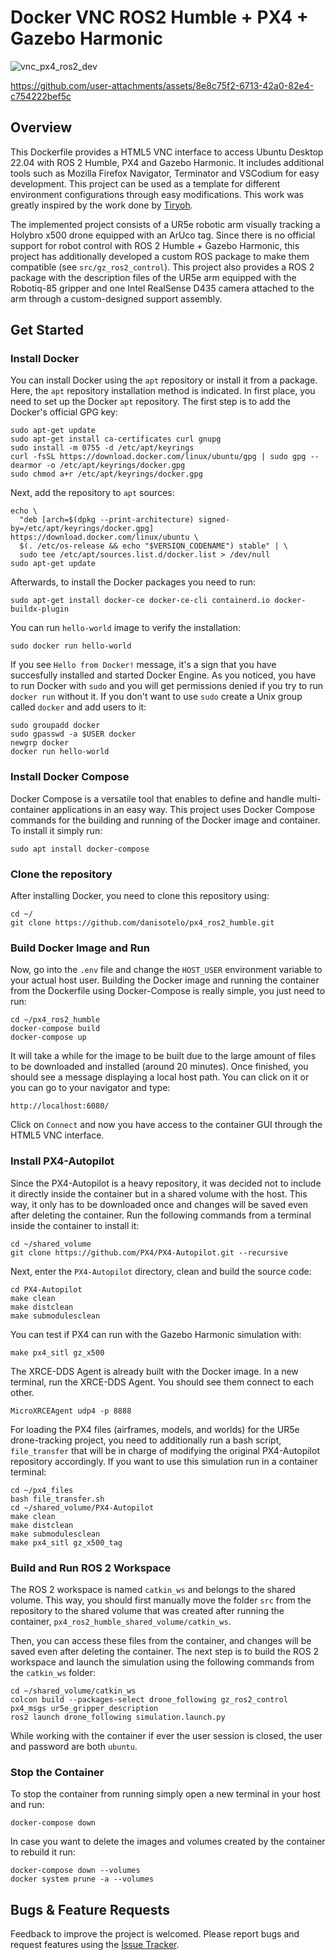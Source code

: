 # Docker VNC ROS2 Humble + PX4 + Gazebo Harmonic

![vnc_px4_ros2_dev](https://github.com/user-attachments/assets/ce466767-dc35-4628-8fee-2093d2b98597)

https://github.com/user-attachments/assets/8e8c75f2-6713-42a0-82e4-c754222bef5c

## Overview

This Dockerfile provides a HTML5 VNC interface to access Ubuntu Desktop 22.04 with ROS 2 Humble, PX4 and Gazebo Harmonic. It includes additional tools such as Mozilla Firefox Navigator, Terminator and VSCodium for easy development. This project can be used as a template for different environment configurations through easy modifications. This work was greatly inspired by the work done by [Tiryoh](https://github.com/Tiryoh/docker-ros2-desktop-vnc/tree/master).

The implemented project consists of a UR5e robotic arm visually tracking a Holybro x500 drone equipped with an ArUco tag. Since there is no official support for robot control with ROS 2 Humble + Gazebo Harmonic, this project has additionally developed a custom ROS package to make them compatible (see `src/gz_ros2_control`). This project also provides a ROS 2 package with the description files of the UR5e arm equipped with the Robotiq-85 gripper and one Intel RealSense D435 camera attached to the arm through a custom-designed support assembly.

## Get Started

### Install Docker
You can install Docker using the `apt` repository or install it from a package. Here, the `apt` repository installation method is indicated. In first place, you need to set up the Docker `apt` repository. The first step is to add the Docker's official GPG key:
```
sudo apt-get update
sudo apt-get install ca-certificates curl gnupg
sudo install -m 0755 -d /etc/apt/keyrings
curl -fsSL https://download.docker.com/linux/ubuntu/gpg | sudo gpg --dearmor -o /etc/apt/keyrings/docker.gpg
sudo chmod a+r /etc/apt/keyrings/docker.gpg
```
Next, add the repository to `apt` sources:
```
echo \
  "deb [arch=$(dpkg --print-architecture) signed-by=/etc/apt/keyrings/docker.gpg] https://download.docker.com/linux/ubuntu \
  $(. /etc/os-release && echo "$VERSION_CODENAME") stable" | \
  sudo tee /etc/apt/sources.list.d/docker.list > /dev/null
sudo apt-get update
```
Afterwards, to install the Docker packages you need to run:
```
sudo apt-get install docker-ce docker-ce-cli containerd.io docker-buildx-plugin
```
You can run `hello-world` image to verify the installation:
```
sudo docker run hello-world
```
If you see `Hello from Docker!` message, it's a sign that you have succesfully installed and started Docker Engine. As you noticed, you have to run Docker with `sudo` and you will get permissions denied if you try to run `docker run` without it. If you don't want to use `sudo` create a Unix group called `docker` and add users to it:
```
sudo groupadd docker
sudo gpasswd -a $USER docker
newgrp docker
docker run hello-world
```

### Install Docker Compose
Docker Compose is a versatile tool that enables to define and handle multi-container applications in an easy way. This project uses Docker Compose commands for the building and running of the Docker image and container. To install it simply run:
```
sudo apt install docker-compose
```

### Clone the repository
After installing Docker, you need to clone this repository using:
```
cd ~/
git clone https://github.com/danisotelo/px4_ros2_humble.git
```

### Build Docker Image and Run
Now, go into the `.env` file and change the `HOST_USER` environment variable to your actual host user. Building the Docker image and running the container from the Dockerfile using Docker-Compose is really simple, you just need to run:
```
cd ~/px4_ros2_humble
docker-compose build
docker-compose up
```

It will take a while for the image to be built due to the large amount of files to be downloaded and installed (around 20 minutes). Once finished, you should see a message displaying a local host path. You can click on it or you can go to your navigator and type:
```
http://localhost:6080/
```

Click on `Connect` and now you have access to the container GUI through the HTML5 VNC interface.

### Install PX4-Autopilot
Since the PX4-Autopilot is a heavy repository, it was decided not to include it directly inside the container but in a shared volume with the host. This way, it only has to be downloaded once and changes will be saved even after deleting the container. Run the following commands from a terminal inside the container to install it:
```
cd ~/shared_volume
git clone https://github.com/PX4/PX4-Autopilot.git --recursive
```
Next, enter the `PX4-Autopilot` directory, clean and build the source code:
```
cd PX4-Autopilot
make clean
make distclean
make submodulesclean
```
You can test if PX4 can run with the Gazebo Harmonic simulation with:
```
make px4_sitl gz_x500
```
The XRCE-DDS Agent is already built with the Docker image. In a new terminal, run the XRCE-DDS Agent. You should see them connect to each other.
```
MicroXRCEAgent udp4 -p 8888
```
For loading the PX4 files (airframes, models, and worlds) for the UR5e drone-tracking project, you need to additionally run a bash script, `file_transfer` that will be in charge of modifying the original PX4-Autopilot repository accordingly. If you want to use this simulation run in a container terminal:
```
cd ~/px4_files
bash file_transfer.sh
cd ~/shared_volume/PX4-Autopilot
make clean
make distclean
make submodulesclean
make px4_sitl gz_x500_tag
```

### Build and Run ROS 2 Workspace
The ROS 2 workspace is named `catkin_ws` and belongs to the shared volume. This way, you should first manually move the folder `src` from the repository to the shared volume that was created after running the container, `px4_ros2_humble_shared_volume/catkin_ws`.

Then, you can access these files from the container, and changes will be saved even after deleting the container. The next step is to build the ROS 2 workspace and launch the simulation using the following commands from the `catkin_ws` folder:
```
cd ~/shared_volume/catkin_ws
colcon build --packages-select drone_following gz_ros2_control px4_msgs ur5e_gripper_description
ros2 launch drone_following simulation.launch.py
```
While working with the container if ever the user session is closed, the user and password are both `ubuntu`.

### Stop the Container
To stop the container from running simply open a new terminal in your host and run:
```
docker-compose down
```
In case you want to delete the images and volumes created by the container to rebuild it run:
```
docker-compose down --volumes
docker system prune -a --volumes
```

## Bugs & Feature Requests
Feedback to improve the project is welcomed. Please report bugs and request features using the [Issue Tracker](https://github.com/danisotelo/px4_ros2_humble/issues).
